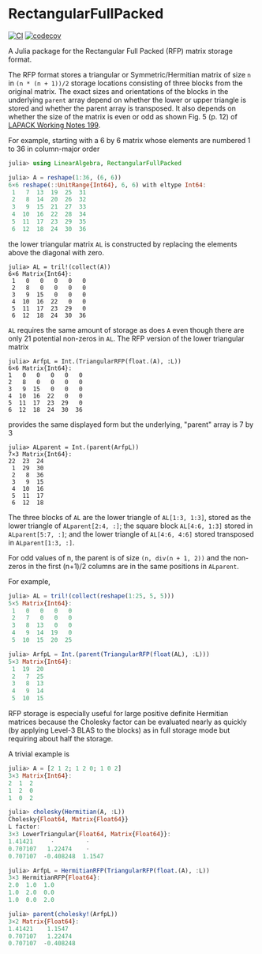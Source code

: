 # RectangularFullPacked

[![CI](https://github.com/JuliaLinearAlgebra/RectangularFullPacked.jl/actions/workflows/ci.yml/badge.svg)](https://github.com/JuliaLinearAlgebra/RectangularFullPacked.jl/actions/workflows/ci.yml)
[![codecov](https://codecov.io/gh/JuliaLinearAlgebra/RectangularFullPacked.jl/branch/main/graph/badge.svg?token=440BGYEoar)](https://codecov.io/gh/JuliaLinearAlgebra/RectangularFullPacked.jl)

A Julia package for the Rectangular Full Packed (RFP) matrix storage format.

The RFP format stores a triangular or Symmetric/Hermitian matrix of size `n` in `(n * (n + 1))/2` storage locations consisting of three blocks from the original matrix.
The exact sizes and orientations of the blocks in the underlying `parent` array depend on whether the lower or upper triangle is stored and whether the parent array is transposed.
It also depends on whether the size of the matrix is even or odd as shown Fig. 5 (p. 12) of [LAPACK Working Notes 199](https://netlib.org/lapack/lawnspdf/lawn199.pdf).

For example, starting with a 6 by 6 matrix whose elements are numbered 1 to 36 in column-major order
```julia
julia> using LinearAlgebra, RectangularFullPacked

julia> A = reshape(1:36, (6, 6))
6×6 reshape(::UnitRange{Int64}, 6, 6) with eltype Int64:
 1   7  13  19  25  31
 2   8  14  20  26  32
 3   9  15  21  27  33
 4  10  16  22  28  34
 5  11  17  23  29  35
 6  12  18  24  30  36
```
the lower triangular matrix `AL` is constructed by replacing the elements above the diagonal with zero.
```
julia> AL = tril!(collect(A))
6×6 Matrix{Int64}:
 1   0   0   0   0   0
 2   8   0   0   0   0
 3   9  15   0   0   0
 4  10  16  22   0   0
 5  11  17  23  29   0
 6  12  18  24  30  36
 ```
 `AL` requires the same amount of storage as does `A` even though there are only 21 potential non-zeros in `AL`.
 The RFP version of the lower triangular matrix
 ```
 julia> ArfpL = Int.(TriangularRFP(float.(A), :L))
6×6 Matrix{Int64}:
 1   0   0   0   0   0
 2   8   0   0   0   0
 3   9  15   0   0   0
 4  10  16  22   0   0
 5  11  17  23  29   0
 6  12  18  24  30  36
 ```
 provides the same displayed form but the underlying, "parent" array is 7 by 3
 ```
 julia> ALparent = Int.(parent(ArfpL))
7×3 Matrix{Int64}:
 22  23  24
  1  29  30
  2   8  36
  3   9  15
  4  10  16
  5  11  17
  6  12  18
```

The three blocks of `AL` are the lower triangle of `AL[1:3, 1:3]`, stored as the lower triangle of `ALparent[2:4, :]`; the square block `AL[4:6, 1:3]` stored in `ALparent[5:7, :]`; and the lower triangle of `AL[4:6, 4:6]` stored transposed in `ALparent[1:3, :]`.

For odd values of n, the parent is of size `(n, div(n + 1, 2))` and the non-zeros in the first (n+1)/2 columns are in the same positions in `ALparent`.

For example,
```julia
julia> AL = tril!(collect(reshape(1:25, 5, 5)))
5×5 Matrix{Int64}:
 1   0   0   0   0
 2   7   0   0   0
 3   8  13   0   0
 4   9  14  19   0
 5  10  15  20  25

julia> ArfpL = Int.(parent(TriangularRFP(float(AL), :L)))
5×3 Matrix{Int64}:
 1  19  20
 2   7  25
 3   8  13
 4   9  14
 5  10  15
 ```

 RFP storage is especially useful for large positive definite Hermitian matrices because the Cholesky factor can be evaluated nearly as quickly (by applying Level-3 BLAS to the blocks) as in full storage mode but requiring about half the storage.

 A trivial example is
 ```julia
 julia> A = [2 1 2; 1 2 0; 1 0 2]
3×3 Matrix{Int64}:
 2  1  2
 1  2  0
 1  0  2

 julia> cholesky(Hermitian(A, :L))
Cholesky{Float64, Matrix{Float64}}
L factor:
3×3 LowerTriangular{Float64, Matrix{Float64}}:
 1.41421     ⋅         ⋅ 
 0.707107   1.22474    ⋅ 
 0.707107  -0.408248  1.1547

julia> ArfpL = HermitianRFP(TriangularRFP(float.(A), :L))
3×3 HermitianRFP{Float64}:
 2.0  1.0  1.0
 1.0  2.0  0.0
 1.0  0.0  2.0

 julia> parent(cholesky!(ArfpL))
3×2 Matrix{Float64}:
 1.41421    1.1547
 0.707107   1.22474
 0.707107  -0.408248
 ```
